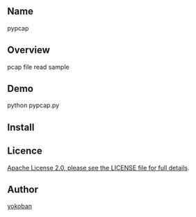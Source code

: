 ## Name
pypcap

## Overview
pcap file read sample



## Demo
python pypcap.py



## Install


## Licence
[Apache License 2.0, please see the LICENSE file for full details](https://github.com/electron/fiddle/blob/master/LICENSE.md).


## Author
[yokoban](https://github.com/yokoban)

